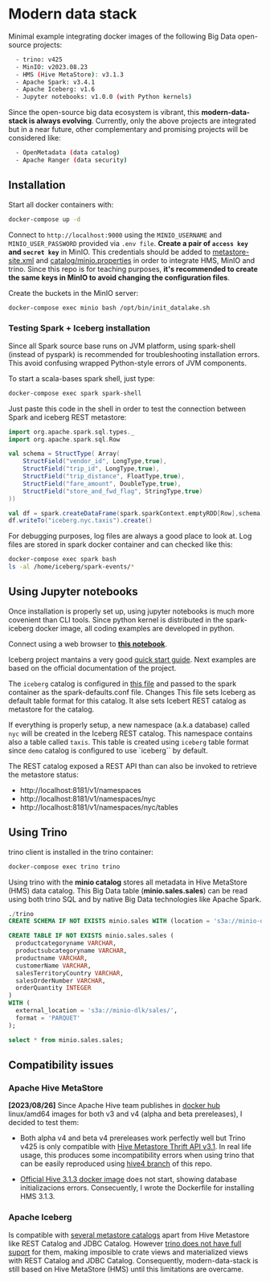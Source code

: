 # Modern data stack

Minimal example integrating docker images of the following Big Data open-source projects:

```bash
  - trino: v425
  - MinIO: v2023.08.23
  - HMS (Hive MetaStore): v3.1.3
  - Apache Spark: v3.4.1
  - Apache Iceberg: v1.6
  - Jupyter notebooks: v1.0.0 (with Python kernels)
```

Since the open-source big data ecosystem is vibrant, this **modern-data-stack is always evolving**. Currently, only the above projects are integrated but in a near future, other complementary and promising projects will be considered like:

```bash
  - OpenMetadata (data catalog)
  - Apache Ranger (data security)
```
## Installation

Start all docker containers with:

```bash
docker-compose up -d
```

Connect to `http://localhost:9000` using the `MINIO_USERNAME` and `MINIO_USER_PASSWORD` provided via `.env file`. **Create a pair of `access key` and `secret key`** in MinIO. This credentials should be added to [metastore-site.xml](docker/hive-metastore/conf/metastore-site.xml) and [catalog/minio.properties](docker/trino/conf/catalog/minio.properties) in order to integrate HMS, MinIO and trino. Since this repo is for teaching purposes, **it's recommended to create the same keys in MinIO to avoid changing the configuration files**.

Create the buckets in the MinIO server:

```bash
docker-compose exec minio bash /opt/bin/init_datalake.sh
```

### Testing Spark + Iceberg installation

Since all Spark source base runs on JVM platform, using spark-shell (instead of pyspark) is recommended for troubleshooting installation errors. This avoid confusing wrapped Python-style errors of JVM components.  

To start a scala-bases spark shell, just type:

```bash
docker-compose exec spark spark-shell 
```

Just paste this code in the shell in order to test the connection between Spark and iceberg REST metastore:


```scala
import org.apache.spark.sql.types._
import org.apache.spark.sql.Row

val schema = StructType( Array(
    StructField("vendor_id", LongType,true),
    StructField("trip_id", LongType,true),
    StructField("trip_distance", FloatType,true),
    StructField("fare_amount", DoubleType,true),
    StructField("store_and_fwd_flag", StringType,true)
))

val df = spark.createDataFrame(spark.sparkContext.emptyRDD[Row],schema)
df.writeTo("iceberg.nyc.taxis").create()
```

For debugging purposes, log files are always a good place to look at. Log files are stored in spark docker container and can checked like this:

```bash
docker-compose exec spark bash
ls -al /home/iceberg/spark-events/*
```

## Using Jupyter notebooks

Once installation is properly set up, using jupyter notebooks is much more covenient than CLI tools. Since python kernel is distributed in the spark-iceberg docker image, all coding examples are developed in python. 

Connect using a web browser to **[this notebook](http://localhost:8000/notebooks/notebooks%2FTesting%20Iceberg.ipynb)**.

Iceberg project mantains a very good [quick start guide](https://iceberg.apache.org/spark-quickstart/#creating-a-table). Next examples are based on the official documentation of the project.

The `iceberg` catalog is configured in [this file](docker/spark-iceberg/conf/spark-defaults.iceberg.conf) and passed to the spark container as the spark-defaults.conf file. Changes This file sets Iceberg as default table format for this catalog. It alse sets Icebert REST catalog as metastore for the catalog.

If everything is properly setup, a new namespace (a.k.a database) called `nyc` will be created in the Iceberg REST catalog. This namespace contains also a table called `taxis`. This table is created using `iceberg` table format since `demo` catalog is configured to use `iceberg`` by default.

The REST catalog exposed a REST API than can also be invoked to retrieve the metastore status:
* http://localhost:8181/v1/namespaces
* http://localhost:8181/v1/namespaces/nyc
* http://localhost:8181/v1/namespaces/nyc/tables


## Using Trino

trino client is installed in the trino container:
```bash
docker-compose exec trino trino
```

Using trino with the **minio catalog** stores all metadata in Hive MetaStore (HMS) data catalog. This Big Data table (**minio.sales.sales**) can be read using both trino SQL and by native Big Data technologies like Apache Spark. 

```sql
./trino
CREATE SCHEMA IF NOT EXISTS minio.sales WITH (location = 's3a://minio-dlk/sales');

CREATE TABLE IF NOT EXISTS minio.sales.sales (
  productcategoryname VARCHAR,
  productsubcategoryname VARCHAR,
  productname VARCHAR,
  customerName VARCHAR,
  salesTerritoryCountry VARCHAR,
  salesOrderNumber VARCHAR,
  orderQuantity INTEGER
)
WITH (
  external_location = 's3a://minio-dlk/sales/',
  format = 'PARQUET'
);

select * from minio.sales.sales;
```

## Compatibility issues

### Apache Hive MetaStore

**[2023/08/26]** Since Apache Hive team publishes in [docker hub](https://hub.docker.com/r/apache/hive/tags) linux/amd64 images for both v3 and v4 (alpha and beta prereleases), I decided to test them:
 * Both alpha v4 and beta v4 prereleases work perfectly well but Trino v425 is only compatible with [Hive Metastore Thrift API v3.1](https://github.com/trinodb/trino/blob/39af728fa5e474d5537ede364f7599c941541f2f/pom.xml#L1393). In real life usage, this produces some incompatibility errors when using trino that can be easily reproduced using [hive4 branch](https://github.com/macvaz/modern_data_stack/tree/hive4) of this repo.

 * [Official Hive 3.1.3 docker image](https://hub.docker.com/layers/apache/hive/3.1.3/images/sha256-d3d2b8dff7c223b4a024a0393e5c89b1d6cb413e91d740526aebf4e6ecd8f75e?context=explore) does not start, showing database initializacions errors. Consecuently, I wrote the Dockerfile for installing HMS 3.1.3.

### Apache Iceberg

Is compatible with [several metastore catalogs](https://iceberg.apache.org/concepts/catalog/) apart from Hive Metastore like REST Catalog and JDBC Catalog. However [trino does not have full suport](https://trino.io/docs/current/connector/metastores.html) for them, making imposible to crate views and materialized views with REST Catalog and JDBC Catalog. Consequently, modern-data-stack is still based on Hive MetaStore (HMS) until this limitations are overcame.